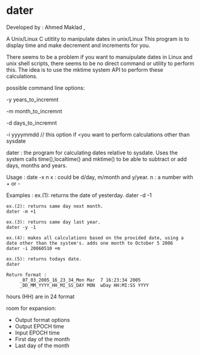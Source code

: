 # dater

Developed by : Ahmed Maklad ,

A  Unix/Linux C utitlity to manipulate dates in unix/Linux
This program is to display time and make decrement and increments for you.

There seems to be a problem if you want to manuipulate dates in Linux and unix shell scripts, there seems to be no direct command or utility to perform this.
The idea is to use the mktime system API to perform these calculations.

possible  command line options:

-y    years_to_incremnt

-m    month_to_incremnt

-d    days_to_incremnt

-i  yyyymmdd  // this option if <you want to perform calculations other than sysdate


dater : the program for calculating dates relative to sysdate. Uses the system calls time(),localtime() and mktime() to be able to subtract or add days, months and years.
                        
Usage : date -x n 
    x : could be d/day, m/month and y/year.
    n : a number with + or - 

Examples :
    ex.(1): returns the date of yesterday. 
    dater -d -1 
    
    ex.(2): returns same day next month. 
    dater -m +1 
    
    ex.(3): returns same day last year.
    dater -y -1
     
    ex.(4): makes all calculations based on the provided date, using a date other than the system's. adds one month to October 5 2006
    dater -i 20060510 +m
    
    ex.(5): returns todays date. 
    dater 
    
    Return format :
         _07_03_2005_16_23_34_Mon Mar  7 16:23:34 2005 
         _DD_MM_YYYY_HH_MI_SS_DAY MON  wDay HH:MI:SS YYYY
                        
  hours (HH) are in 24 format
  
  room for expansion:
  - Output format options
  - Output EPOCH time
  - Input EPOCH time
  - First day of the month
  - Last day of the month
  
